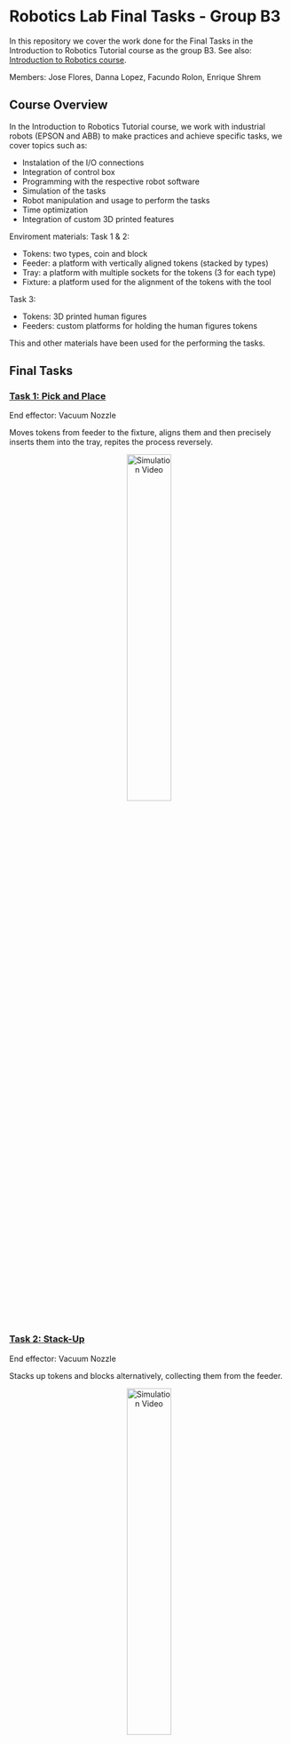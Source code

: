 # Robotics Lab Final Tasks - Group B3
In this repository we cover the work done for the Final Tasks in the Introduction to Robotics Tutorial course as the group B3. See also: [Introduction to Robotics course](https://github.com/EnriqueShrem/B3-Robotics).

Members: Jose Flores, Danna Lopez, Facundo Rolon, Enrique Shrem

## Course Overview
In the Introduction to Robotics Tutorial course, we work with industrial robots (EPSON and ABB) to make practices and achieve specific tasks, we cover topics such as:
- Instalation of the I/O connections
- Integration of control box
- Programming with the respective robot software
- Simulation of the tasks
- Robot manipulation and usage to perform the tasks
- Time optimization
- Integration of custom 3D printed features

Enviroment materials:
Task 1 & 2:
- Tokens: two types, coin and block
- Feeder: a platform with vertically aligned tokens (stacked by types)
- Tray: a platform with multiple sockets for the tokens (3 for each type)
- Fixture: a platform used for the alignment of the tokens with the tool
  
Task 3:
- Tokens: 3D printed human figures
- Feeders: custom platforms for holding the human figures tokens

This and other materials have been used for the performing the tasks.

## Final Tasks
### [Task 1: Pick and Place](Task%201%3A%20Pick%20and%20Place.md)
End effector: Vacuum Nozzle

Moves tokens from feeder to the fixture, aligns them and then precisely inserts them into the tray, repites the process reversely.
<p align="center">
<a  href="https://youtu.be/L9NZz7nbw-M" target="_blank">
    <img src="https://img.youtube.com/vi/L9NZz7nbw-M/0.jpg" alt="Simulation Video" style="width:40%; max-width:600px, height:30%;">
</a>
</p>

### [Task 2: Stack-Up](Task%202%3A%20Stack-Up.md)
End effector: Vacuum Nozzle

Stacks up tokens and blocks alternatively, collecting them from the feeder.
<p align="center">
<a  href="https://youtu.be/7zq75P6Hq2w" target="_blank">
    <img src="https://img.youtube.com/vi/7zq75P6Hq2w/0.jpg" alt="Simulation Video" style="width:40%; max-width:600px, height:30%;">
</a>
</p>

### [Task 3: Push Alignment and Button-Based Stacking](Task%203%3A%20Push%20Alignment%20and%20Button-Based%20Stacking.md) (Open-Ended Integration Task)

End effector: Pneumatic Gripper (Custom Gripper Fixtures)

Moves tokens from feeders to a determined position and aligns them by pushing against the next, then enables a counter button to define the number of tokens to be stacked and a play button to start the stacking, once tokens stacked returns to alignment position and renables the counter button. 


## Features
### [Control Box |🔴🟠🟢🔵⚪🚨| & I/O Connections 🔌📍](IO%20Connections.md)
### [HMI Design](HMI%20Design.md)
### [CAD Designs](Assets/CAD%20Files)


